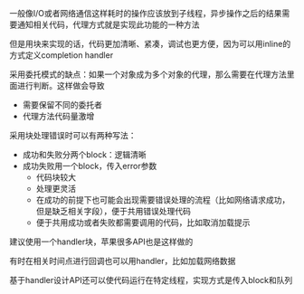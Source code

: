 一般像I/O或者网络通信这样耗时的操作应该放到子线程，异步操作之后的结果需要通知相关代码，代理方式就是实现此功能的一种方法

但是用块来实现的话，代码更加清晰、紧凑，调试也更方便，因为可以用inline的方式定义completion handler

采用委托模式的缺点：如果一个对象成为多个对象的代理，那么需要在代理方法里面进行判断。这样做会导致

* 需要保留不同的委托者
* 代理方法代码量激增

采用块处理错误时可以有两种写法：

* 成功和失败分两个block：逻辑清晰
* 成功失败用一个block，传入error参数
  * 代码块较大
  * 处理更灵活
  * 在成功的前提下也可能会出现需要错误处理的流程（比如网络请求成功，但是缺乏相关字段），便于共用错误处理代码
  * 便于共用成功或者失败都需要调用的代码，比如取消加载提示

建议使用一个handler块，苹果很多API也是这样做的

有时在相关时间点进行回调也可以用handler，比如加载网络数据

基于handler设计API还可以使代码运行在特定线程，实现方式是传入block和队列

